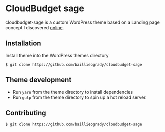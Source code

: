 # CloudBudget sage

cloudbudget-sage is a custom WordPress theme based on a Landing page concept I discovered [online](https://dribbble.com/shots/8449132-CloudBudget-Business-Landing-Page-Figma-Freebie).

## Installation

Install theme into the WordPress themes directory

```
$ git clone https://github.com/baillieogrady/cloudbudget-sage
```

## Theme development

* Run `yarn` from the theme directory to install dependencies
* Run `gulp` from the theme directory to spin up a hot reload server.

## Contributing

```
$ git clone https://github.com/baillieogrady/cloudbudget-sage
```
